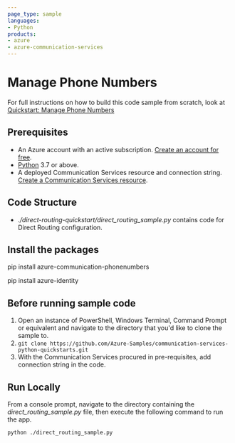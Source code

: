 ```yaml
---
page_type: sample
languages:
- Python
products:
- azure
- azure-communication-services
---
```



# Manage Phone Numbers

For full instructions on how to build this code sample from scratch, look at [Quickstart: Manage Phone Numbers](https://docs.microsoft.com/azure/communication-services/quickstarts/telephony-sms/voice-routing-sdk-config?pivots=programming-language-python)

## Prerequisites

- An Azure account with an active subscription. [Create an account for free](https://azure.microsoft.com/free/?WT.mc_id=A261C142F). 
- [Python](https://www.python.org/downloads/) 3.7 or above.
- A deployed Communication Services resource and connection string. [Create a Communication Services resource](https://docs.microsoft.com/azure/communication-services/quickstarts/create-communication-resource).

## Code Structure

- *./direct-routing-quickstart/direct_routing_sample.py* contains code for Direct Routing configuration.

## Install the packages

pip install azure-communication-phonenumbers

pip install azure-identity

## Before running sample code

1. Open an instance of PowerShell, Windows Terminal, Command Prompt or equivalent and navigate to the directory that you'd like to clone the sample to.
2. `git clone https://github.com/Azure-Samples/communication-services-python-quickstarts.git`
3. With the Communication Services procured in pre-requisites, add connection string in the code.

## Run Locally

From a console prompt, navigate to the directory containing the *direct_routing_sample.py* file, then execute the following command to run the app.

```console
python ./direct_routing_sample.py
```
